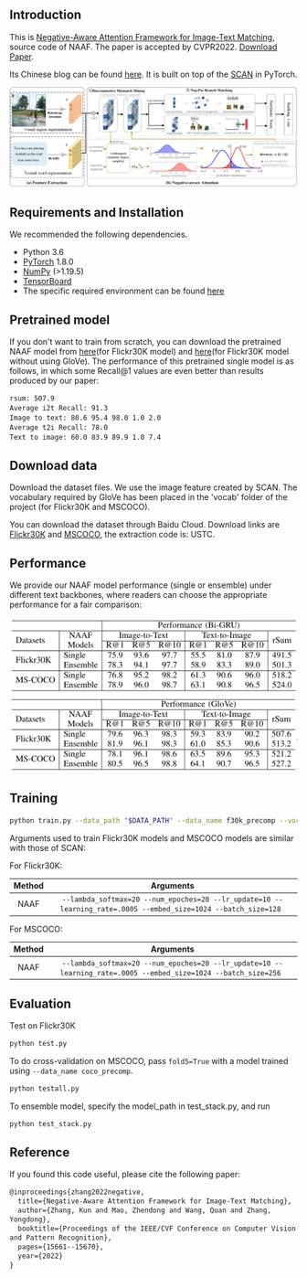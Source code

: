 ## Introduction
This is [Negative-Aware Attention Framework for Image-Text Matching](https://www.researchgate.net/publication/360642414_Negative-Aware_Attention_Framework_for_Image-Text_Matching), source code of NAAF. The paper is accepted by CVPR2022. [Download Paper](https://www.researchgate.net/publication/360642414_Negative-Aware_Attention_Framework_for_Image-Text_Matching).

Its Chinese blog can be found [here](https://www.cnblogs.com/lemonzhang/p/16456403.html). It is built on top of the [SCAN](https://github.com/kuanghuei/SCAN) in PyTorch. 

![image](https://github.com/CrossmodalGroup/NAAF/blob/main/Framework%20Overview.jpg)
## Requirements and Installation
We recommended the following dependencies.

* Python 3.6
* [PyTorch](http://pytorch.org/) 1.8.0
* [NumPy](http://www.numpy.org/) (>1.19.5)
* [TensorBoard](https://github.com/TeamHG-Memex/tensorboard_logger)
* The specific required environment can be found [here](https://drive.google.com/file/d/1jLhd1GU6W3YrKeADM5g4qQxJoYt1lXx5/view?usp=sharing)

## Pretrained model
If you don't want to train from scratch, you can download the pretrained NAAF model from [here](https://drive.google.com/file/d/1e3I5Uk2UGHPql4KLIrQW5L7ek3ih34rh/view?usp=sharing)(for Flickr30K model) and [here](https://drive.google.com/file/d/1NpZZYXmmejgd_nam79IdETSYIuRjo-7p/view?usp=sharing)(for Flickr30K model without using GloVe). The performance of this pretrained single model is as follows, in which some Recall@1 values are even better than results produced by our paper:
```bash
rsum: 507.9
Average i2t Recall: 91.3
Image to text: 80.6 95.4 98.0 1.0 2.0
Average t2i Recall: 78.0
Text to image: 60.0 83.9 89.9 1.0 7.4
```

## Download data
Download the dataset files. We use the image feature created by SCAN. The vocabulary required by GloVe has been placed in the 'vocab' folder of the project (for Flickr30K and MSCOCO).

You can download the dataset through Baidu Cloud. Download links are [Flickr30K]( https://pan.baidu.com/s/1Fr_bviuWLcrJ9MiiRn_H2Q) and [MSCOCO]( https://pan.baidu.com/s/1vp3gtQhT7GO0PQACBSnOrQ), the extraction code is: USTC. 

## Performance
We provide our NAAF model performance (single or ensemble) under different text backbones, where readers can choose the appropriate performance for a fair comparison:

![image](https://github.com/CrossmodalGroup/NAAF/blob/main/Performance-Bi-GRU.png)
![image](https://github.com/CrossmodalGroup/NAAF/blob/main/Performance-GloVe.png)

## Training

```bash
python train.py --data_path "$DATA_PATH" --data_name f30k_precomp --vocab_path "$VOCAB_PATH" --logger_name runs/log --logg_path runs/runX/logs --model_name "$MODEL_PATH" 
```

Arguments used to train Flickr30K models and MSCOCO models are similar with those of SCAN:

For Flickr30K:

| Method      | Arguments |
| :---------: | :-------: |
|  NAAF   | `--lambda_softmax=20 --num_epoches=20 --lr_update=10 --learning_rate=.0005 --embed_size=1024 --batch_size=128 `|

For MSCOCO:

| Method      | Arguments |
| :---------: | :-------: |
|  NAAF   | `--lambda_softmax=20 --num_epoches=20 --lr_update=10 --learning_rate=.0005 --embed_size=1024 --batch_size=256 `|

## Evaluation

Test on Flickr30K
```bash
python test.py
```

To do cross-validation on MSCOCO, pass `fold5=True` with a model trained using 
`--data_name coco_precomp`.

```bash
python testall.py
```

To ensemble model, specify the model_path in test_stack.py, and run
```bash
python test_stack.py
```

## Reference

If you found this code useful, please cite the following paper:
```
@inproceedings{zhang2022negative,
  title={Negative-Aware Attention Framework for Image-Text Matching},
  author={Zhang, Kun and Mao, Zhendong and Wang, Quan and Zhang, Yongdong},
  booktitle={Proceedings of the IEEE/CVF Conference on Computer Vision and Pattern Recognition},
  pages={15661--15670},
  year={2022}
}
```

